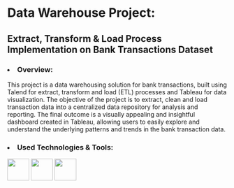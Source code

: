 <h1>Data Warehouse Project:</h1> 

<h2>Extract, Transform &amp; Load Process Implementation on Bank Transactions Dataset</h2>

<h3><li>Overview:</li></h3>
<p>
    This project is a data warehousing solution for bank transactions, built using Talend for extract, transform and load (ETL) processes and Tableau for data visualization. The objective of the project is to extract, clean and load transaction data into a centralized data repository for analysis and reporting. The final outcome is a visually appealing and insightful dashboard created in Tableau, allowing users to easily explore and understand the underlying patterns and trends in the bank transaction data.
</p>

<h3><li>Used Technologies & Tools:</li></h3>

<img src="https://www.imovo.com.mt/wp-content/uploads/2022/02/talend-logo.png" height=50/>         <img height=50 src="https://upload.wikimedia.org/wikipedia/fr/thumb/6/62/MySQL.svg/1200px-MySQL.svg.png"/>          <img height=50 src="https://upload.wikimedia.org/wikipedia/commons/4/4b/Tableau_Logo.png">
